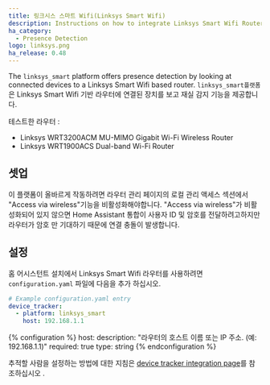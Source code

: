 ```yaml
---
title: 링크시스 스마트 Wifi(Linksys Smart Wifi)
description: Instructions on how to integrate Linksys Smart Wifi Router into Home Assistant.
ha_category:
  - Presence Detection
logo: linksys.png
ha_release: 0.48
---
```


The `linksys_smart` platform offers presence detection by looking at connected devices to a Linksys Smart Wifi based router.
`linksys_smart플랫폼`은 Linksys Smart Wifi 기반 라우터에 연결된 장치를 보고 재실 감지 기능을 제공합니다.

테스트한 라우터 :

- Linksys WRT3200ACM MU-MIMO Gigabit Wi-Fi Wireless Router
- Linksys WRT1900ACS Dual-band Wi-Fi Router

## 셋업 

이 플랫폼이 올바르게 작동하려면 라우터 관리 페이지의 로컬 관리 액세스 섹션에서 "Access via wireless"기능을 비활성화해야합니다. "Access via wireless"가 비활성화되어 있지 않으면 Home Assistant 통합이 사용자 ID 및 암호를 전달하려고하지만 라우터가 암호 만 기대하기 때문에 연결 충돌이 발생합니다.

## 설정

홈 어시스턴트 설치에서 Linksys Smart Wifi 라우터를 사용하려면 `configuration.yaml` 파일에 다음을 추가 하십시오.

```yaml
# Example configuration.yaml entry
device_tracker:
  - platform: linksys_smart
    host: 192.168.1.1
```

{% configuration %}
host:
  description: "라우터의 호스트 이름 또는 IP 주소. (예: 192.168.1.1)"
  required: true
  type: string
{% endconfiguration %}

추적할 사람을 설정하는 방법에 대한 지침은 [device tracker integration page](/integrations/device_tracker/)를 참조하십시오 .